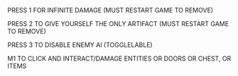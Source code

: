 PRESS 1 FOR INFINITE DAMAGE (MUST RESTART GAME TO REMOVE)

PRESS 2 TO GIVE YOURSELF THE ONLY ARTIFACT (MUST RESTART GAME TO REMOVE)

PRESS 3 TO DISABLE ENEMY AI (TOGGLELABLE)

M1 TO CLICK AND INTERACT/DAMAGE ENTITIES OR DOORS OR CHEST, OR ITEMS
